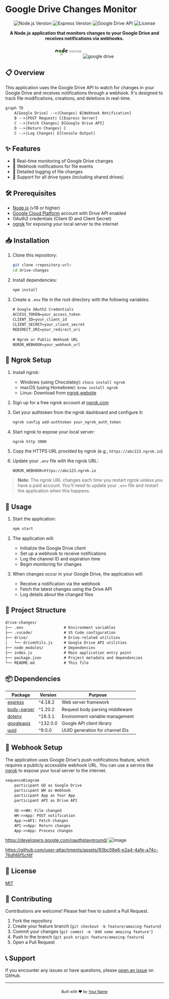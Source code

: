 # Google Drive Changes Monitor

<div align="center">
  <img src="https://img.shields.io/badge/Node.js-v18+-green.svg" alt="Node.js Version">
  <img src="https://img.shields.io/badge/Express-v4.18.2-blue.svg" alt="Express Version">
  <img src="https://img.shields.io/badge/Google%20Drive%20API-v3.0-orange.svg" alt="Google Drive API">
  <img src="https://img.shields.io/badge/License-MIT-yellow.svg" alt="License">
</div>

<p align="center">
  <b>A Node.js application that monitors changes to your Google Drive and receives notifications via webhooks.</b>
</p>

<div align="center">
  <img src="https://raw.githubusercontent.com/devicons/devicon/master/icons/nodejs/nodejs-original-wordmark.svg" alt="nodejs" width="40" height="40"/>
  <img src="https://raw.githubusercontent.com/devicons/devicon/master/icons/express/express-original-wordmark.svg" alt="express" width="40" height="40"/>
  <img src="https://www.vectorlogo.zone/logos/google_drive/google_drive-icon.svg" alt="google drive" width="40" height="40"/>
</div>

## 📋 Overview

This application uses the Google Drive API to watch for changes in your Google Drive and receives notifications through a webhook. It's designed to track file modifications, creations, and deletions in real-time.

```mermaid
graph TD
    A[Google Drive] -->|Changes| B[Webhook Notification]
    B -->|POST Request| C[Express Server]
    C -->|Fetch Changes| D[Google Drive API]
    D -->|Return Changes| C
    C -->|Log Changes| E[Console Output]
```

## ✨ Features

- 🔄 Real-time monitoring of Google Drive changes
- 🔔 Webhook notifications for file events
- 📝 Detailed logging of file changes
- 🔗 Support for all drive types (including shared drives)

## 🛠️ Prerequisites

- [Node.js](https://nodejs.org/) (v18 or higher)
- [Google Cloud Platform](https://cloud.google.com/) account with Drive API enabled
- OAuth2 credentials (Client ID and Client Secret)
- [ngrok](https://ngrok.com/) for exposing your local server to the internet

## 📥 Installation

1. Clone this repository:

   ```bash
   git clone <repository-url>
   cd drive-changes
   ```

2. Install dependencies:

   ```bash
   npm install
   ```

3. Create a `.env` file in the root directory with the following variables:

   ```env
   # Google OAuth2 Credentials
   ACCESS_TOKEN=your_access_token
   CLIENT_ID=your_client_id
   CLIENT_SECRET=your_client_secret
   REDIRECT_URI=your_redirect_uri

   # Ngrok or Public Webhook URL
   NGROK_WEBHOOK=your_webhook_url
   ```

## 🔌 Ngrok Setup

1. Install ngrok:

   - Windows (using Chocolatey): `choco install ngrok`
   - macOS (using Homebrew): `brew install ngrok`
   - Linux: Download from [ngrok website](https://ngrok.com/download)

2. Sign up for a free ngrok account at [ngrok.com](https://ngrok.com)

3. Get your authtoken from the ngrok dashboard and configure it:

   ```bash
   ngrok config add-authtoken your_ngrok_auth_token
   ```

4. Start ngrok to expose your local server:

   ```bash
   ngrok http 3000
   ```

5. Copy the HTTPS URL provided by ngrok (e.g., `https://abc123.ngrok.io`)

6. Update your `.env` file with the ngrok URL:
   ```env
   NGROK_WEBHOOK=https://abc123.ngrok.io
   ```

> **Note**: The ngrok URL changes each time you restart ngrok unless you have a paid account. You'll need to update your `.env` file and restart the application when this happens.

## 🚀 Usage

1. Start the application:

   ```bash
   npm start
   ```

2. The application will:

   - Initialize the Google Drive client
   - Set up a webhook to receive notifications
   - Log the channel ID and expiration time
   - Begin monitoring for changes

3. When changes occur in your Google Drive, the application will:
   - Receive a notification via the webhook
   - Fetch the latest changes using the Drive API
   - Log details about the changed files

## 📁 Project Structure

```
drive-changes/
├── .env                  # Environment variables
├── .vscode/              # VS Code configuration
├── drive/                # Drive-related utilities
│   └── driveUtils.js     # Google Drive API utilities
├── node_modules/         # Dependencies
├── index.js              # Main application entry point
├── package.json          # Project metadata and dependencies
└── README.md             # This file
```

## 📦 Dependencies

| Package                                                  | Version  | Purpose                         |
| -------------------------------------------------------- | -------- | ------------------------------- |
| [express](https://www.npmjs.com/package/express)         | ^4.18.2  | Web server framework            |
| [body-parser](https://www.npmjs.com/package/body-parser) | ^1.20.2  | Request body parsing middleware |
| [dotenv](https://www.npmjs.com/package/dotenv)           | ^16.3.1  | Environment variable management |
| [googleapis](https://www.npmjs.com/package/googleapis)   | ^132.0.0 | Google API client library       |
| [uuid](https://www.npmjs.com/package/uuid)               | ^9.0.0   | UUID generation for channel IDs |

## 🔗 Webhook Setup

The application uses Google Drive's push notifications feature, which requires a publicly accessible webhook URL. You can use a service like [ngrok](https://ngrok.com/) to expose your local server to the internet.

```mermaid
sequenceDiagram
    participant GD as Google Drive
    participant WH as Webhook
    participant App as Your App
    participant API as Drive API

    GD->>WH: File changed
    WH->>App: POST notification
    App->>API: Fetch changes
    API->>App: Return changes
    App->>App: Process changes
```
https://developers.google.com/oauthplayground/
![image](https://github.com/user-attachments/assets/9d203519-3cb7-4f08-b62d-f2f809da1ecf)



https://github.com/user-attachments/assets/93bc06e6-e2a4-4a1e-a74c-76df46f5cf4f



## 📝 License

[MIT](LICENSE)

## 🤝 Contributing

Contributions are welcome! Please feel free to submit a Pull Request.

1. Fork the repository
2. Create your feature branch (`git checkout -b feature/amazing-feature`)
3. Commit your changes (`git commit -m 'Add some amazing feature'`)
4. Push to the branch (`git push origin feature/amazing-feature`)
5. Open a Pull Request



## 📞 Support

If you encounter any issues or have questions, please [open an issue](https://github.com/yourusername/drive-changes/issues) on GitHub.

---

<div align="center">
  <sub>Built with ❤️ by <a href="https://github.com/yourusername">Your Name</a></sub>
</div>
